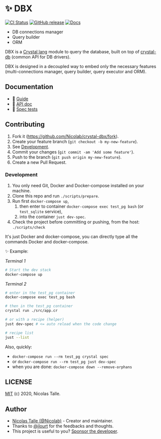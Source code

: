 # :sparkles: DBX

[![CI Status](https://github.com/Nicolab/crystal-dbx/workflows/CI/badge.svg?branch=master)](https://github.com/Nicolab/crystal-dbx/actions) [![GitHub release](https://img.shields.io/github/release/Nicolab/crystal-dbx.svg)](https://github.com/Nicolab/crystal-dbx/releases) [![Docs](https://img.shields.io/badge/docs-available-brightgreen.svg)](https://nicolab.github.io/crystal-dbx/)

* DB connections manager
* Query builder
* ORM

DBX is a [Crystal lang](https://crystal-lang.org) module to query the database, built on top of [crystal-db](https://github.com/crystal-lang/crystal-db) (common API for DB drivers).

DBX is designed in a decoupled way to embed only the necessary features (multi-connections manager, query builder, query executor and ORM).

## Documentation

* 🚀 [Guide](/guide/README.md)
* 📘 [API doc](https://nicolab.github.io/crystal-dbx/)
* :bookmark_tabs: [Spec tests](https://github.com/Nicolab/crystal-dbx/tree/master/spec)

## Contributing

1. Fork it (<https://github.com/Nicolab/crystal-dbx/fork>).
2. Create your feature branch (`git checkout -b my-new-feature`).
3. See [Development](#Development).
4. Commit your changes (`git commit -am 'Add some feature'`).
5. Push to the branch (`git push origin my-new-feature`).
6. Create a new Pull Request.

### Development

1. You only need Git, Docker and Docker-compose installed on your machine.
2. Clone this repo and run `./scripts/prepare`.
3. Run first `docker-compose up`,
    1. then enter to container `docker-compose exec test_pg bash` (or `test_sqlite` service),
    2. into the container `just dev-spec`.
4. Check the project before committing or pushing, from the host: `./scripts/check`

It's just Docker and docker-compose, you can directly type all the commands Docker and docker-compose.

✨ Example:

_Terminal 1_

```sh
# Start the dev stack
docker-compose up
```

_Terminal 2_

```sh
# enter in the test_pg container
docker-compose exec test_pg bash

# then in the test_pg container
crystal run ./src/app.cr

# or with a recipe (helper)
just dev-spec # <= auto reload when the code change

# recipe list
just --list
```

Also, quickly:

* `docker-compose run --rm test_pg crystal spec`
* or `docker-compose run --rm test_pg just dev-spec`
* when you are done: `docker-compose down --remove-orphans`

## LICENSE

[MIT](https://github.com/Nicolab/crystal-dbx/blob/master/LICENSE) (c) 2020, Nicolas Talle.

## Author

* [Nicolas Talle (@Nicolab)](https://github.com/Nicolab) - Creator and maintainer.
* Thanks to [@ilourt](https://github.com/ilourt) for the feedbacks and thoughts.
* This project is useful to you? [Sponsor the developer](https://github.com/sponsors/Nicolab).
